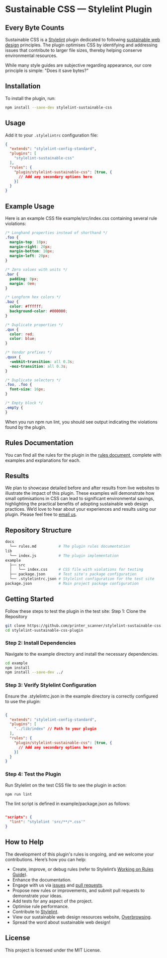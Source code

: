 
# **Sustainable CSS — Stylelint Plugin**

## Every Byte Counts

Sustainable CSS is a [Stylelint](https://stylelint.io) plugin dedicated to following [sustainable web design](https://sustainablewebdesign.org) principles. The plugin optimises CSS by identifying and addressing issues that contribute to larger file sizes, thereby helping conserve environmental resources.

While many style guides are subjective regarding appearance, our core principle is simple: "Does it save bytes?"

## Installation

To install the plugin, run:

```sh
npm install --save-dev stylelint-sustainable-css
```

## Usage

Add it to your `.stylelintrc` configuration file:

```json
{
  "extends": "stylelint-config-standard",
  "plugins": [
    "stylelint-sustainable-css"
  ],
  "rules": {
    "plugin/stylelint-sustainable-css": [true, {
      // Add any secondary options here
    }]
  }
}
```

## Example Usage

Here is an example CSS file example/src/index.css containing several rule violations:

```css
/* Longhand properties instead of shorthand */
.foo {
  margin-top: 10px;
  margin-right: 20px;
  margin-bottom: 10px;
  margin-left: 20px;
}

/* Zero values with units */
.bar {
  padding: 0px;
  margin: 0em;
}

/* Longform hex colors */
.baz {
  color: #ffffff;
  background-color: #000000;
}

/* Duplicate properties */
.qux {
  color: red;
  color: blue;
}

/* Vendor prefixes */
.quux {
  -webkit-transition: all 0.3s;
  -moz-transition: all 0.3s;
}

/* Duplicate selectors */
.foo, .foo {
  font-size: 16px;
}

/* Empty block */
.empty {
}
```

When you run npm run lint, you should see output indicating the violations found by the plugin.

## Rules Documentation

You can find all the rules for the plugin in the [rules document](https://github.com/printerscanner/stylelint-sustainable-css/blob/main/docs/rules.md), complete with examples and explanations for each.

## Results

We plan to showcase detailed before and after results from live websites to illustrate the impact of this plugin. These examples will demonstrate how small optimisations in CSS can lead to significant environmental savings, highlighting the practical benefits of adopting sustainable web design practices. We’d love to hear about your experiences and results using our plugin. Please feel free to [email us](mailto:research@headless.horse).

## Repository Structure
```bash
docs
  └── rules.md          # The plugin rules documentation
lib
  └── index.js          # The plugin implementation
example
  ├── src
  │   └── index.css     # CSS file with violations for testing
  ├── package.json      # Test site's package configuration
  └── .stylelintrc.json # Stylelint configuration for the test site
package.json            # Main project package configuration
```

## Getting Started

Follow these steps to test the plugin in the test site:
Step 1: Clone the Repository

```sh
git clone https://github.com/printer_scanner/stylelint-sustainable-css.git
cd stylelint-sustainable-css-plugin
```

### Step 2: Install Dependencies

Navigate to the example directory and install the necessary dependencies.

```sh
cd example
npm install
npm install --save-dev ../ 
```

### Step 3: Verify Stylelint Configuration

Ensure the .stylelintrc.json in the example directory is correctly configured to use the plugin:

```json

{
  "extends": "stylelint-config-standard",
  "plugins": [
    "../lib/index" // Path to your plugin
  ],
  "rules": {
    "plugin/stylelint-sustainable-css": [true, {
      // Add any secondary options here
    }]
  }
}
```

### Step 4: Test the Plugin

Run Stylelint on the test CSS file to see the plugin in action:

```sh
npm run lint
```

The lint script is defined in example/package.json as follows:

```json

"scripts": {
  "lint": "stylelint 'src/**/*.css'"
}
```

## How to Help

The development of this plugin's rules is ongoing, and we welcome your contributions. Here’s how you can help:

- Create, improve, or debug rules (refer to Stylelint’s [Working on Rules Guide](https://github.com/stylelint/stylelint/blob/master/docs/developer-guide/rules.md)).
- Enhance the documentation.
- Engage with us via [issues](https://github.com/printerscanner/stylelint-sustainable-css/issues) and [pull requests](https://github.com/printerscanner/stylelint-sustainable-css/pulls).
- Propose new rules or improvements, and submit pull requests to demonstrate your ideas.
- Add tests for any aspect of the project.
- Optimise rule performance.
- Contribute to [Stylelint](https://github.com/stylelint/stylelint).
- View our sustainable web design resources website, [Overbrowsing](https://overbrowsing.com/).
- Spread the word about sustainable web design!

## License
This project is licensed under the MIT License.
